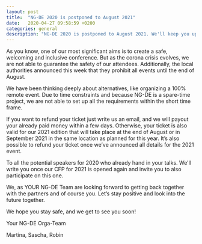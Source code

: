 ```yaml
---
layout: post
title:  "NG-DE 2020 is postponed to August 2021"
date:   2020-04-27 09:58:59 +0200
categories: general
description: "NG-DE 2020 is postponed to August 2021. We'll keep you updated with upcomming details about the 2021 edition."
---
```


As you know, one of our most significant aims is to create a safe, welcoming and inclusive conference. But as the corona crisis evolves, we are not able to guarantee the safety of our attendees. Additionally, the local authorities announced this week that they prohibit all events until the end of August. 

We have been thinking deeply about alternatives, like organizing a 100% remote event. Due to time constraints and because NG-DE is a spare-time project, we are not able to set up all the requirements within the short time frame. 

If you want to refund your ticket just write us an email, and we will payout your already paid money within a few days. Otherwise, your ticket is also valid for our 2021 edition that will take place at the end of August or in September 2021 in the same location as planned for this year. It’s also possible to refund your ticket once we’ve announced all details for the 2021 event.

To all the potential speakers for 2020 who already hand in your talks. We'll write you once our CFP for 2021 is opened again and invite you to also participate on this one. 

We, as YOUR NG-DE Team are looking forward to getting back together with the partners and of course you. Let’s stay positive and look into the future together.

We hope you stay safe, and we get to see you soon!

Your NG-DE Orga-Team

Martina, Sascha, Robin
